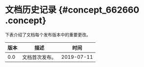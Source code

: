 # 文档历史记录 {#concept_662660 .concept}

下表介绍了文档每个发布版本中的重要更改。

|版本|描述|时间|
|--|--|--|
|0.0|文档首次发布。|2019-07-11|

